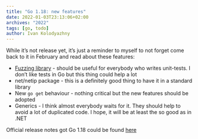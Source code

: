 ```yaml
---
title: "Go 1.18: new features"
date: 2022-01-03T23:13:06+02:00
archives: "2022"
tags: [go, todo]
author: Ivan Kolodyazhny
---
```


While it’s not release yet, it’s just a reminder to myself to not forget come back to it in February and read about these features:

- [Fuzzing library](https://golang.org/issue/44551) - should be useful for everybody who writes unit-tests. I don’t  like tests in Go but this thing could help a lot
- net/netip package - this is a definitely good thing to have it in a standard library
- New `go get` behaviour - nothing critical but the new features should be adopted
- Generics - I think almost everybody waits for it. They should help to avoid a lot of duplicated code. I hope, it will be at least the so good as in .NET

Official release notes got Go 1.18 could be found [here](https://tip.golang.org/doc/go1.18)

